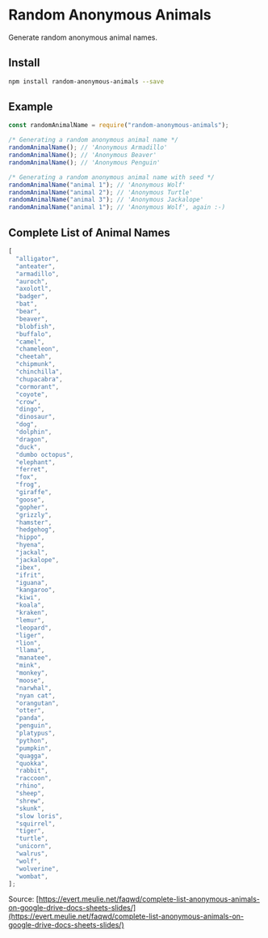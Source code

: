 # Random Anonymous Animals

Generate random anonymous animal names.

## Install

```bash
npm install random-anonymous-animals --save
```

## Example

```js
const randomAnimalName = require("random-anonymous-animals");

/* Generating a random anonymous animal name */
randomAnimalName(); // 'Anonymous Armadillo'
randomAnimalName(); // 'Anonymous Beaver'
randomAnimalName(); // 'Anonymous Penguin'

/* Generating a random anonymous animal name with seed */
randomAnimalName("animal 1"); // 'Anonymous Wolf'
randomAnimalName("animal 2"); // 'Anonymous Turtle'
randomAnimalName("animal 3"); // 'Anonymous Jackalope'
randomAnimalName("animal 1"); // 'Anonymous Wolf', again :-)
```

## Complete List of Animal Names

```js
[
  "alligator",
  "anteater",
  "armadillo",
  "auroch",
  "axolotl",
  "badger",
  "bat",
  "bear",
  "beaver",
  "blobfish",
  "buffalo",
  "camel",
  "chameleon",
  "cheetah",
  "chipmunk",
  "chinchilla",
  "chupacabra",
  "cormorant",
  "coyote",
  "crow",
  "dingo",
  "dinosaur",
  "dog",
  "dolphin",
  "dragon",
  "duck",
  "dumbo octopus",
  "elephant",
  "ferret",
  "fox",
  "frog",
  "giraffe",
  "goose",
  "gopher",
  "grizzly",
  "hamster",
  "hedgehog",
  "hippo",
  "hyena",
  "jackal",
  "jackalope",
  "ibex",
  "ifrit",
  "iguana",
  "kangaroo",
  "kiwi",
  "koala",
  "kraken",
  "lemur",
  "leopard",
  "liger",
  "lion",
  "llama",
  "manatee",
  "mink",
  "monkey",
  "moose",
  "narwhal",
  "nyan cat",
  "orangutan",
  "otter",
  "panda",
  "penguin",
  "platypus",
  "python",
  "pumpkin",
  "quagga",
  "quokka",
  "rabbit",
  "raccoon",
  "rhino",
  "sheep",
  "shrew",
  "skunk",
  "slow loris",
  "squirrel",
  "tiger",
  "turtle",
  "unicorn",
  "walrus",
  "wolf",
  "wolverine",
  "wombat",
];
```

Source: [https://evert.meulie.net/faqwd/complete-list-anonymous-animals-on-google-drive-docs-sheets-slides/](https://evert.meulie.net/faqwd/complete-list-anonymous-animals-on-google-drive-docs-sheets-slides/)
